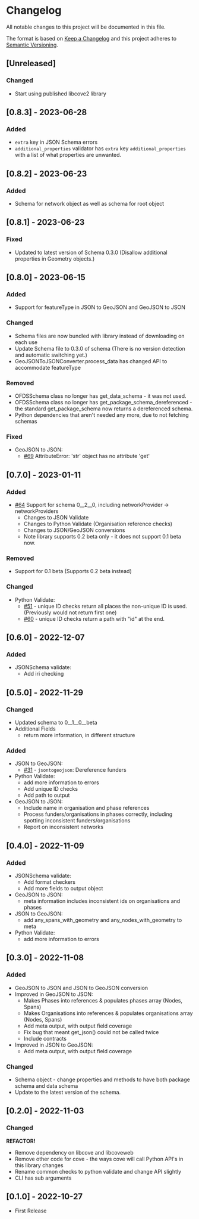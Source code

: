 # Changelog

All notable changes to this project will be documented in this file.

The format is based on [Keep a Changelog](http://keepachangelog.com/en/1.0.0/)
and this project adheres to [Semantic Versioning](http://semver.org/spec/v2.0.0.html).

## [Unreleased]

### Changed

- Start using published libcove2 library

## [0.8.3] - 2023-06-28

### Added

- `extra` key in JSON Schema errors
- `additional_properties` validator has `extra` key `additional_properties` with a list of what properties are unwanted.

## [0.8.2] - 2023-06-23

### Added

- Schema for network object as well as schema for root object

## [0.8.1] - 2023-06-23

### Fixed

- Updated to latest version of Schema 0.3.0 (Disallow additional properties in Geometry objects.)

## [0.8.0] - 2023-06-15

### Added

- Support for featureType in JSON to GeoJSON and GeoJSON to JSON

### Changed

- Schema files are now bundled with library instead of downloading on each use
- Update Schema file to 0.3.0 of schema (There is no version detection and automatic switching yet.)
- GeoJSONToJSONConverter.process_data has changed API to accommodate featureType

### Removed

- OFDSSchema class no longer has get_data_schema - it was not used.
- OFDSSchema class no longer has get_package_schema_dereferenced - the standard get_package_schema now returns a dereferenced schema.
- Python dependencies that aren't needed any more, due to not fetching schemas

### Fixed

- GeoJSON to JSON:
  - [#69](https://github.com/Open-Telecoms-Data/lib-cove-ofds/issues/69) AttributeError: 'str' object has no attribute 'get'


## [0.7.0] - 2023-01-11

### Added

- [#64](https://github.com/Open-Telecoms-Data/lib-cove-ofds/issues/64) Support for schema 0__2__0, including networkProvider -> networkProviders
  - Changes to JSON Validate
  - Changes to Python Validate (Organisation reference checks)
  - Changes to JSON/GeoJSON conversions
  - Note library supports 0.2 beta only - it does not support 0.1 beta now.

### Removed

- Support for 0.1 beta (Supports 0.2 beta instead)

### Changed

- Python Validate:
  - [#51](https://github.com/Open-Telecoms-Data/lib-cove-ofds/issues/51) - unique ID checks return all places the non-unique ID is used. (Previously would not return first one)
  - [#60](https://github.com/Open-Telecoms-Data/lib-cove-ofds/issues/60) - unique ID checks return a path with "id" at the end.

## [0.6.0] - 2022-12-07

### Added

- JSONSchema validate:
  - Add iri checking


## [0.5.0] - 2022-11-29

### Changed

- Updated schema to 0__1__0__beta
- Additional Fields 
  - return more information, in different structure 

### Added

- JSON to GeoJSON:
  - [#31](https://github.com/Open-Telecoms-Data/lib-cove-ofds/pull/31) - `jsontogeojson`: Dereference funders
- Python Validate:
  - add more information to errors
  - Add unique ID checks
  - Add path to output
- GeoJSON to JSON:
  - Include name in organisation and phase references
  - Process funders/organisations in phases correctly, including spotting inconsistent funders/organisations
  - Report on inconsistent networks

## [0.4.0] - 2022-11-09

### Added

- JSONSchema validate:
  - Add format checkers
  - Add more fields to output object
- GeoJSON to JSON:
  - meta information includes inconsistent ids on organisations and phases
- JSON to GeoJSON:
  - add any_spans_with_geometry and any_nodes_with_geometry to meta
- Python Validate:
  - add more information to errors

## [0.3.0] - 2022-11-08

### Added

- GeoJSON to JSON and JSON to GeoJSON conversion
- Improved in GeoJSON to JSON:
    - Makes Phases into references & populates phases array (Nodes, Spans)
    - Makes Organisations into references & populates organisations array (Nodes, Spans)
    - Add meta output, with output field coverage
    - Fix bug that meant get_json() could not be called twice
    - Include contracts
- Improved in JSON to GeoJSON:
    - Add meta output, with output field coverage

### Changed

- Schema object - change properties and methods to have both package schema and data schema
- Update to the latest version of the schema.

## [0.2.0] - 2022-11-03

### Changed

**REFACTOR!**

- Remove dependency on libcove and libcoveweb
- Remove other code for cove - the ways cove will call Python API's in this library changes
- Rename common checks to python validate and change API slightly
- CLI has sub arguments 


## [0.1.0] - 2022-10-27

- First Release
